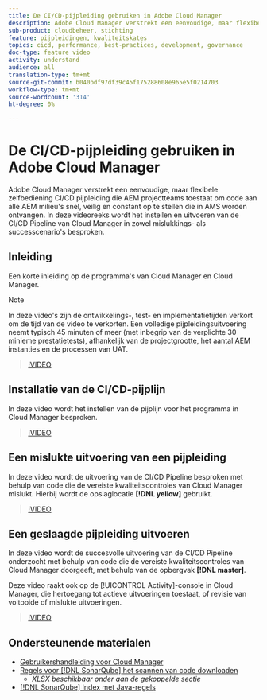 ```yaml
---
title: De CI/CD-pijpleiding gebruiken in Adobe Cloud Manager
description: Adobe Cloud Manager verstrekt een eenvoudige, maar flexibele zelfbediening CI/CD pijpleiding die AEM projectteams toestaat om code aan alle AEM milieu's snel, veilig en constant op te stellen die in AMS worden ontvangen. In deze videoreeks wordt het instellen en uitvoeren van de CI/CD Pipeline van Cloud Manager in zowel mislukkings- als successcenario's besproken.
sub-product: cloudbeheer, stichting
feature: pijpleidingen, kwaliteitskates
topics: cicd, performance, best-practices, development, governance
doc-type: feature video
activity: understand
audience: all
translation-type: tm+mt
source-git-commit: b040bdf97df39c45f175288608e965e5f0214703
workflow-type: tm+mt
source-wordcount: '314'
ht-degree: 0%

---
```



# De CI/CD-pijpleiding gebruiken in Adobe Cloud Manager

Adobe Cloud Manager verstrekt een eenvoudige, maar flexibele zelfbediening CI/CD pijpleiding die AEM projectteams toestaat om code aan alle AEM milieu&#39;s snel, veilig en constant op te stellen die in AMS worden ontvangen. In deze videoreeks wordt het instellen en uitvoeren van de CI/CD Pipeline van Cloud Manager in zowel mislukkings- als successcenario&#39;s besproken.

## Inleiding

Een korte inleiding op de programma&#39;s van Cloud Manager en Cloud Manager.

>[!NOTE]
>
>In deze video&#39;s zijn de ontwikkelings-, test- en implementatietijden verkort om de tijd van de video te verkorten. Een volledige pijpleidingsuitvoering neemt typisch 45 minuten of meer (met inbegrip van de verplichte 30 minieme prestatietests), afhankelijk van de projectgrootte, het aantal AEM instanties en de processen van UAT.

>[!VIDEO](https://video.tv.adobe.com/v/23082/?quality=12&learn=on)

## Installatie van de CI/CD-pijplijn

In deze video wordt het instellen van de pijplijn voor het programma in Cloud Manager besproken.

>[!VIDEO](https://video.tv.adobe.com/v/23083/?quality=12&learn=on)

## Een mislukte uitvoering van een pijpleiding

In deze video wordt de uitvoering van de CI/CD Pipeline besproken met behulp van code die de vereiste kwaliteitscontroles van Cloud Manager mislukt. Hierbij wordt de opslaglocatie **[!DNL yellow]** gebruikt.

>[!VIDEO](https://video.tv.adobe.com/v/23084/?quality=12&learn=on)

## Een geslaagde pijpleiding uitvoeren

In deze video wordt de succesvolle uitvoering van de CI/CD Pipeline onderzocht met behulp van code die de vereiste kwaliteitscontroles van Cloud Manager doorgeeft, met behulp van de opbergvak **[!DNL master]**.

Deze video raakt ook op de [!UICONTROL Activity]-console in Cloud Manager, die hertoegang tot actieve uitvoeringen toestaat, of revisie van voltooide of mislukte uitvoeringen.

>[!VIDEO](https://video.tv.adobe.com/v/23085/?quality=12&learn=on)

## Ondersteunende materialen

* [Gebruikershandleiding voor Cloud Manager](https://helpx.adobe.com/experience-manager/cloud-manager/user-guide.html)
* [Regels voor  [!DNL SonarQube] het scannen van code downloaden](https://helpx.adobe.com/experience-manager/cloud-manager/using/understand-your-test-results.html#CodeQualityTesting)
   * *XLSX beschikbaar onder aan de gekoppelde sectie*
* [[!DNL SonarQube] Index met Java-regels](https://rules.sonarsource.com/java/)
